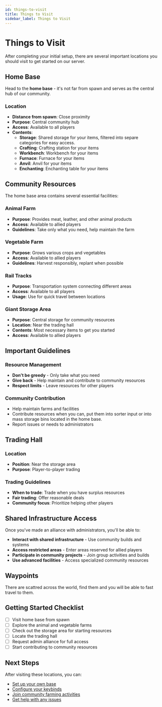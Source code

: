 ```yaml
---
id: things-to-visit
title: Things to Visit
sidebar_label: Things to Visit
---
```


# Things to Visit

After completing your initial setup, there are several important locations you should visit to get started on our server.

## Home Base

Head to the **home base** - it's not far from spawn and serves as the central hub of our community.

### Location

- **Distance from spawn**: Close proximity
- **Purpose**: Central community hub
- **Access**: Available to all players
- **Contents**:
  - **Storage**: Shared storage for your items, filtered into separe categories for easy access.
  - **Crafting**: Crafting station for your items
  - **Workbench**: Workbench for your items
  - **Furnace**: Furnace for your items
  - **Anvil**: Anvil for your items
  - **Enchanting**: Enchanting table for your items

## Community Resources

The home base area contains several essential facilities:

### Animal Farm
- **Purpose**: Provides meat, leather, and other animal products
- **Access**: Available to allied players
- **Guidelines**: Take only what you need, help maintain the farm

### Vegetable Farm
- **Purpose**: Grows various crops and vegetables
- **Access**: Available to allied players
- **Guidelines**: Harvest responsibly, replant when possible

### Rail Tracks
- **Purpose**: Transportation system connecting different areas
- **Access**: Available to all players
- **Usage**: Use for quick travel between locations

### Giant Storage Area
- **Purpose**: Central storage for community resources
- **Location**: Near the trading hall
- **Contents**: Most necessary items to get you started
- **Access**: Available to allied players

## Important Guidelines

### Resource Management
- **Don't be greedy** - Only take what you need
- **Give back** - Help maintain and contribute to community resources
- **Respect limits** - Leave resources for other players

### Community Contribution
- Help maintain farms and facilities
- Contribute resources when you can, put them into sorter input or into mass storage bins located in the home base.
- Report issues or needs to administrators

## Trading Hall

### Location
- **Position**: Near the storage area
- **Purpose**: Player-to-player trading

### Trading Guidelines
- **When to trade**: Trade when you have surplus resources
- **Fair trading**: Offer reasonable deals
- **Community focus**: Prioritize helping other players

## Shared Infrastructure Access

Once you've made an alliance with administrators, you'll be able to:

- **Interact with shared infrastructure** - Use community builds and systems
- **Access restricted areas** - Enter areas reserved for allied players
- **Participate in community projects** - Join group activities and builds
- **Use advanced facilities** - Access specialized community resources

## Waypoints

There are scattred across the world, find them and you will be able to fast travel to them.

## Getting Started Checklist

- [ ] Visit home base from spawn
- [ ] Explore the animal and vegetable farms
- [ ] Check out the storage area for starting resources
- [ ] Locate the trading hall
- [ ] Request admin alliance for full access
- [ ] Start contributing to community resources

## Next Steps

After visiting these locations, you can:
- [Set up your own base](../configuration/keybinds.md)
- [Configure your keybinds](../configuration/keybinds.md)
- [Join community farming activities](../community-farms.md)
- [Get help with any issues](../troubleshooting/errors.md) 